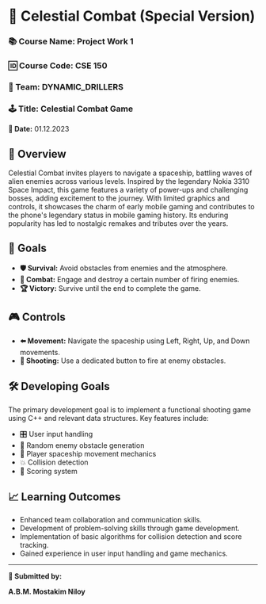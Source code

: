 # 🚀 Celestial Combat (Special Version)

### 📚 Course Name: Project Work 1
### 🆔 Course Code: CSE 150
### 👥 Team: DYNAMIC_DRILLERS
### 🕹️ Title: Celestial Combat Game

**📅 Date:** 01.12.2023

## 🌟 Overview

Celestial Combat invites players to navigate a spaceship, battling waves of alien enemies across various levels. Inspired by the legendary Nokia 3310 Space Impact, this game features a variety of power-ups and challenging bosses, adding excitement to the journey. With limited graphics and controls, it showcases the charm of early mobile gaming and contributes to the phone's legendary status in mobile gaming history. Its enduring popularity has led to nostalgic remakes and tributes over the years.

## 🎯 Goals

- **🛡️ Survival:** Avoid obstacles from enemies and the atmosphere.
- **🔫 Combat:** Engage and destroy a certain number of firing enemies.
- **🏆 Victory:** Survive until the end to complete the game.

## 🎮 Controls

- **⬅️ Movement:** Navigate the spaceship using Left, Right, Up, and Down movements.
- **🚀 Shooting:** Use a dedicated button to fire at enemy obstacles.

## 🛠️ Developing Goals

The primary development goal is to implement a functional shooting game using C++ and relevant data structures. Key features include:

- 🎛️ User input handling
- 🎲 Random enemy obstacle generation
- 🚀 Player spaceship movement mechanics
- 💥 Collision detection
- 🏅 Scoring system

## 📈 Learning Outcomes

- Enhanced team collaboration and communication skills.
- Development of problem-solving skills through game development.
- Implementation of basic algorithms for collision detection and score tracking.
- Gained experience in user input handling and game mechanics.

---

**📜 Submitted by:**

**A.B.M. Mostakim Niloy**
